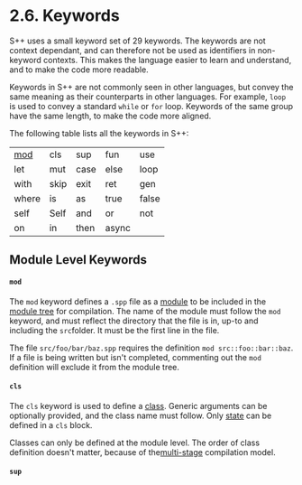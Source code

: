 # 2.6. Keywords

S++ uses a small keyword set of 29 keywords. The keywords are not context dependant, and can therefore not be used as
identifiers in non-keyword contexts. This makes the language easier to learn and understand, and to make the code more
readable.

Keywords in S++ are not commonly seen in other languages, but convey the same meaning as their counterparts in other
languages. For example, `loop` is used to convey a standard `while` or `for` loop. Keywords of the same group have the
same length, to make the code more aligned.

The following table lists all the keywords in S++:

|             |      |      |       |       |
|-------------|------|------|-------|-------|
| [mod](#mod) | cls  | sup  | fun   | use   |
| let         | mut  | case | else  | loop  |
| with        | skip | exit | ret   | gen   |
| where       | is   | as   | true  | false |
| self        | Self | and  | or    | not   |
| on          | in   | then | async |       |

## Module Level Keywords

#### `mod`

The `mod` keyword defines a `.spp` file as a [module]() to be included in the [module tree]() for compilation. The name
of the module must follow the `mod` keyword, and must reflect the directory that the file is in, up-to and including
the `src`folder. It must be the first line in the file.

The file `src/foo/bar/baz.spp` requires the definition `mod src::foo::bar::baz`. If a file is being written but isn't
completed, commenting out the `mod` definition will exclude it from the module tree.

#### `cls`

The `cls` keyword is used to define a [class](). Generic arguments can be optionally provided, and the class name must
follow. Only [state]() can be defined in a `cls` block.

Classes can only be defined at the module level. The order of class definition doesn't matter, because of
the[multi-stage]() compilation model.

#### `sup`

